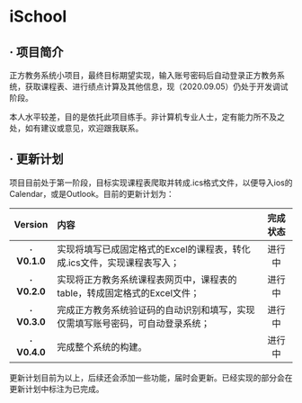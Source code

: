 # iSchool

## · 项目简介

​	正方教务系统小项目，最终目标期望实现，输入账号密码后自动登录正方教务系统，获取课程表、进行绩点计算及其他信息，现（2020.09.05）仍处于开发调试阶段。

​	本人水平较差，目的是依托此项目练手。非计算机专业人士，定有能力所不及之处，如有建议或意见，欢迎跟我联系。

## · 更新计划

​	项目目前处于第一阶段，目标实现课程表爬取并转成.ics格式文件，以便导入ios的Calendar，或是Outlook。目前的更新计划为：

|   Version    | **内容**                                                     | 完成状态 |
| :----------: | :----------------------------------------------------------- | :------: |
| **· V0.1.0** | 实现将填写已成固定格式的Excel的课程表，转化成.ics文件，实现课程表写入； |  进行中  |
| **· V0.2.0** | 实现将正方教务系统课程表网页中，课程表的table，转成固定格式的Excel文件； |  进行中  |
| **· V0.3.0** | 完成正方教务系统验证码的自动识别和填写，实现仅需填写账号密码，可自动登录系统； |  进行中  |
| **· V0.4.0** | 完成整个系统的构建。                                         |  进行中  |

​	更新计划目前为以上，后续还会添加一些功能，届时会更新。已经实现的部分会在更新计划中标注为已完成。
